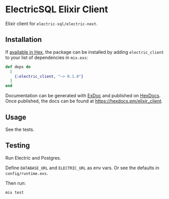 
# ElectricSQL Elixir Client

Elixir client for `electric-sql/electric-next`.

## Installation

If [available in Hex](https://hex.pm/docs/publish), the package can be installed
by adding `electric_client` to your list of dependencies in `mix.exs`:

```elixir
def deps do
  [
    {:electric_client, "~> 0.1.0"}
  ]
end
```

Documentation can be generated with [ExDoc](https://github.com/elixir-lang/ex_doc)
and published on [HexDocs](https://hexdocs.pm). Once published, the docs can
be found at <https://hexdocs.pm/elixir_client>.

## Usage

See the tests.

## Testing

Run Electric and Postgres.

Define `DATABASE_URL` and `ELECTRIC_URL` as env vars. Or see the defaults in `config/runtime.exs`.

Then run:

```sh
mix test
```
